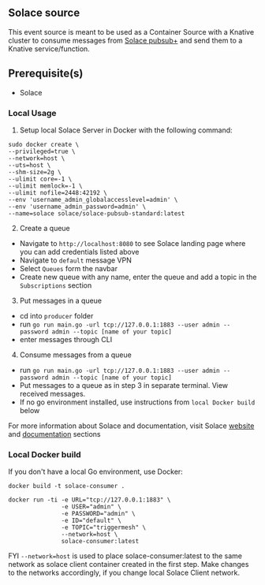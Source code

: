 ## Solace source

This event source is meant to be used as a Container Source with a Knative cluster to consume messages from [Solace pubsub+](https://solace.com/) and send them to a Knative service/function.

## Prerequisite(s)

- Solace

### Local Usage

1. Setup local Solace Server in Docker with the following command: 

```
sudo docker create \
--privileged=true \
--network=host \
--uts=host \
--shm-size=2g \
--ulimit core=-1 \
--ulimit memlock=-1 \
--ulimit nofile=2448:42192 \
--env 'username_admin_globalaccesslevel=admin' \
--env 'username_admin_password=admin' \
--name=solace solace/solace-pubsub-standard:latest
```

2. Create a queue 
- Navigate to `http://localhost:8080` to see Solace landing page where you can add credentials listed above
- Navigate to `default` message VPN
- Select `Queues` form the navbar
- Create new queue with any name, enter the queue and add a topic in the `Subscriptions` section 

3. Put messages in a queue
- cd into `producer` folder
- run  `go run main.go -url tcp://127.0.0.1:1883 --user admin --password admin --topic [name of your topic]`
- enter messages through CLI

4. Consume messages from a queue
- run  `go run main.go -url tcp://127.0.0.1:1883 --user admin --password admin --topic [name of your topic]`
- Put messages to a queue as in step 3 in separate terminal. View received messages. 
- If no go environment installed, use instructions from `local Docker build` below

For more information about Solace and documentation, visit Solace [website](https://solace.com/) and [documentation](https://docs.solace.com/) sections


### Local Docker build

If you don't have a local Go environment, use Docker:

```
docker build -t solace-consumer .
```

```
docker run -ti -e URL="tcp://127.0.0.1:1883" \
               -e USER="admin" \
               -e PASSWORD="admin" \
               -e ID="default" \
               -e TOPIC="triggermesh" \
               --network=host \
               solace-consumer:latest
```

FYI `--network=host` is used to place solace-consumer:latest to the same network as solace client container created in the first step. Make changes to the networks accordingly, if you change local Solace Client network.